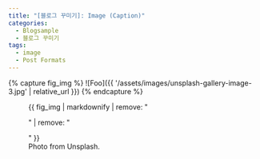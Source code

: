 ```yaml
---
title: "[블로그 꾸미기]: Image (Caption)"
categories: 
  - Blogsample
  - 블로그 꾸미기
tags:
  - image
  - Post Formats
---
```


{% capture fig_img %}
![Foo]({{ '/assets/images/unsplash-gallery-image-3.jpg' | relative_url }})
{% endcapture %}

<figure>
  {{ fig_img | markdownify | remove: "<p>" | remove: "</p>" }}
  <figcaption>Photo from Unsplash.</figcaption>
</figure>